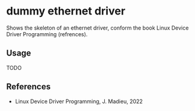 # dummy ethernet driver
Shows the skeleton of an ethernet driver, conform the book Linux Device Driver Programming (refrences).  

## Usage
TODO

## References
* Linux Device Driver Programming, J. Madieu, 2022
